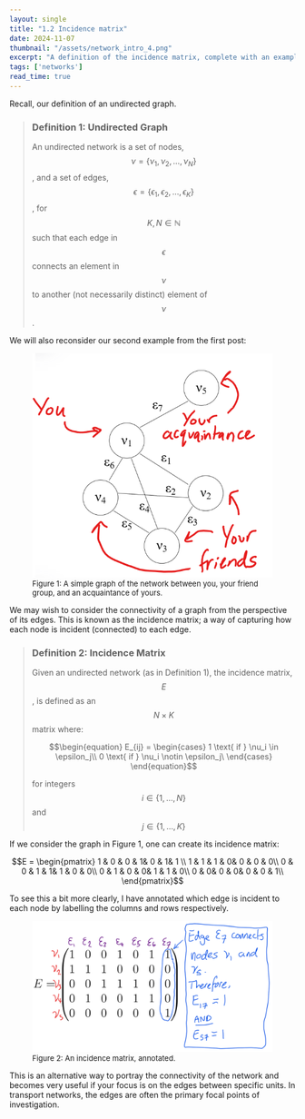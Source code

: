 ```yaml
---
layout: single
title: "1.2 Incidence matrix"
date: 2024-11-07
thumbnail: "/assets/network_intro_4.png"
excerpt: "A definition of the incidence matrix, complete with an example."
tags: ['networks']
read_time: true
---
```


<script src="https://polyfill.io/v3/polyfill.min.js?features=es6"></script>
<script id="MathJax-script" async src="https://cdn.jsdelivr.net/npm/mathjax@3/es5/tex-mml-chtml.js"></script>
<script type="text/javascript" async
  src="https://cdnjs.cloudflare.com/ajax/libs/mathjax/2.7.7/MathJax.js?config=TeX-MML-AM_CHTML">
</script>
Recall, our definition of an undirected graph.

> ### Definition 1: Undirected Graph
> An undirected network is a set of nodes, $$\nu = \{\nu_1, \nu_2, \ldots, \nu_N\}$$, and a set of edges, $$\epsilon = \{\epsilon_1, \epsilon_2, \ldots, \epsilon_K\}$$, for $$K, N \in \mathbb{N}$$ such that each edge in $$\epsilon$$ connects an element in $$\nu$$ to another (not necessarily distinct) element of $$\nu$$.

We will also reconsider our second example from the first post:

<figure>
  <img src="/assets/network_intro_2.png" alt="A simple graph of the network between you, your friend group, and an acquaintance of yours." title="A simple graph of the network between you, your friend group, and an acquaintance of yours." style="width=50%;">
  <figcaption style="font-size: small;">Figure 1: A simple graph of the network between you, your friend group, and an acquaintance of yours. </figcaption>
</figure>

We may wish to consider the connectivity of a graph from the perspective of its edges. This is known as the incidence matrix; a way of capturing how each node is incident (connected) to each edge.

> ### Definition 2: Incidence Matrix
> Given an undirected network (as in Definition 1), the incidence matrix, $$E$$, is defined as an $$N \times K$$ matrix where:
> 
> $$\begin{equation}
>	 	E_{ij} = \begin{cases} 1 \text{ if } \nu_i \in \epsilon_j\\
>	 		0 \text{ if } \nu_i \notin \epsilon_j\
>	 		\end{cases}
>	 \end{equation}$$
> 
> for integers $$i \in \left\{1, \ldots, N \right\}$$ and $$j \in \left\{1, \ldots, K \right\}$$

If we consider the graph in Figure 1, one can create its incidence matrix:

$$E = \begin{pmatrix}
1 & 0 & 0 & 1& 0 & 1& 1 \\
1 & 1 & 1 &  0& 0 & 0 & 0\\
0 & 0 & 1 &  1& 1 & 0 & 0\\
0 & 1 & 0 &  0& 1 & 1 & 0\\
0 &  0& 0 &  0& 0 & 0 & 1\\
\end{pmatrix}$$

To see this a bit more clearly, I have annotated which edge is incident to each node by labelling the columns and rows respectively.

<figure>
  <img src="/assets/network_intro_4.png" alt="An incidence matrix, annotated." title="An incidence matrix, annotated." style="width=50%;">
  <figcaption style="font-size: small;">Figure 2: An incidence matrix, annotated. </figcaption>
</figure>

This is an alternative way to portray the connectivity of the network and becomes very useful if your focus is on the edges between specific units. In transport networks, the edges are often the primary focal points of investigation.

